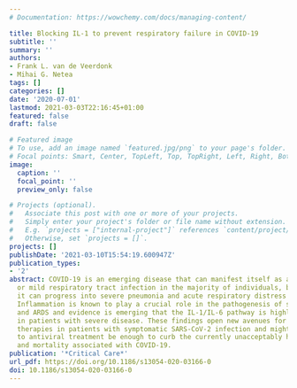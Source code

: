 ```yaml
---
# Documentation: https://wowchemy.com/docs/managing-content/

title: Blocking IL-1 to prevent respiratory failure in COVID-19
subtitle: ''
summary: ''
authors:
- Frank L. van de Veerdonk
- Mihai G. Netea
tags: []
categories: []
date: '2020-07-01'
lastmod: 2021-03-03T22:16:45+01:00
featured: false
draft: false

# Featured image
# To use, add an image named `featured.jpg/png` to your page's folder.
# Focal points: Smart, Center, TopLeft, Top, TopRight, Left, Right, BottomLeft, Bottom, BottomRight.
image:
  caption: ''
  focal_point: ''
  preview_only: false

# Projects (optional).
#   Associate this post with one or more of your projects.
#   Simply enter your project's folder or file name without extension.
#   E.g. `projects = ["internal-project"]` references `content/project/deep-learning/index.md`.
#   Otherwise, set `projects = []`.
projects: []
publishDate: '2021-03-10T15:54:19.600947Z'
publication_types:
- '2'
abstract: COVID-19 is an emerging disease that can manifest itself as asymptomatic
  or mild respiratory tract infection in the majority of individuals, but in some,
  it can progress into severe pneumonia and acute respiratory distress syndrome (ARDS).
  Inflammation is known to play a crucial role in the pathogenesis of severe infections
  and ARDS and evidence is emerging that the IL-1/IL-6 pathway is highly upregulated
  in patients with severe disease. These findings open new avenues for host-directed
  therapies in patients with symptomatic SARS-CoV-2 infection and might in addition
  to antiviral treatment be enough to curb the currently unacceptably high morbidity
  and mortality associated with COVID-19.
publication: '*Critical Care*'
url_pdf: https://doi.org/10.1186/s13054-020-03166-0
doi: 10.1186/s13054-020-03166-0
---
```

